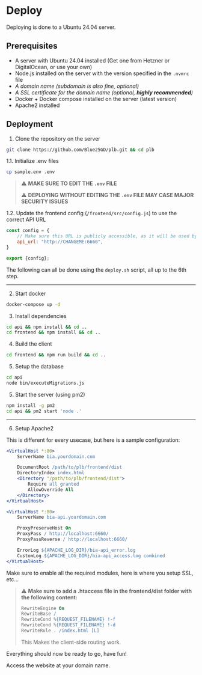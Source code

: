 # Deploy

Deploying is done to a Ubuntu 24.04 server.

## Prerequisites

- A server with Ubuntu 24.04 installed (Get one from Hetzner or DigitalOcean, or use your own)
- Node.js installed on the server with the version specified in the `.nvmrc` file
- _A domain name (subdomain is also fine, optional)_
- _A SSL certificate for the domain name (optional, **highly recommended**)_
- Docker + Docker compose installed on the server (latest version)
- Apache2 installed

## Deployment

1. Clone the repository on the server

```bash
git clone https://github.com/Blue25GD/plb.git && cd plb
```

1.1. Initialize .env files

```bash
cp sample.env .env
```

> ⚠️ **MAKE SURE TO EDIT THE `.env` FILE**
>
> ⚠️ **DEPLOYING WITHOUT EDITING THE `.env` FILE MAY CASE MAJOR SECURITY ISSUES**

1.2. Update the frontend config (`/frontend/src/config.js`) to use the correct API URL

```javascript
const config = {
    // Make sure this URL is publicly accessible, as it will be used by the client
    api_url: "http://CHANGEME:6660",
}

export {config};
```

The following can all be done using the `deploy.sh` script, all up to the 6th step.

---

2. Start docker

```bash
docker-compose up -d
```

3. Install dependencies

```bash
cd api && npm install && cd ..
cd frontend && npm install && cd ..
```

4. Build the client

```bash
cd frontend && npm run build && cd ..
```

5. Setup the database

```bash
cd api
node bin/executeMigrations.js
```

5. Start the server (using pm2)

```bash
npm install -g pm2
cd api && pm2 start 'node .'
```

---

6. Setup Apache2

This is different for every usecase, but here is a sample configuration:

```apache
<VirtualHost *:80>
    ServerName bia.yourdomain.com

    DocumentRoot /path/to/plb/frontend/dist
    DirectoryIndex index.html
    <Directory "/path/to/plb/frontend/dist">
        Require all granted
        AllowOverride All
    </Directory>
</VirtualHost>

<VirtualHost *:80>
    ServerName bia-api.yourdomain.com

    ProxyPreserveHost On
    ProxyPass / http://localhost:6660/
    ProxyPassReverse / http://localhost:6660/

    ErrorLog ${APACHE_LOG_DIR}/bia-api_error.log
    CustomLog ${APACHE_LOG_DIR}/bia-api_access.log combined
</VirtualHost>
```

Make sure to enable all the required modules, here is where you setup SSL, etc...

> ⚠️ **Make sure to add a .htaccess file in the frontend/dist folder with the following content:**
>
> ```apache
> RewriteEngine On
> RewriteBase /
> RewriteCond %{REQUEST_FILENAME} !-f
> RewriteCond %{REQUEST_FILENAME} !-d
> RewriteRule . /index.html [L]
> ```
> This Makes the client-side routing work.

Everything should now be ready to go, have fun!

Access the website at your domain name.